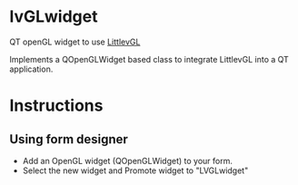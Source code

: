 # lvGLwidget
QT openGL widget to use [LittlevGL](https://github.com/littlevgl/lvgl)

Implements a QOpenGLWidget based class to integrate LittlevGL into a QT application.

# Instructions

## Using form designer
- Add an OpenGL widget (QOpenGLWidget) to your form.
- Select the new widget and Promote widget to "LVGLwidget"
